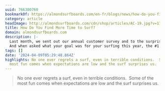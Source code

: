 ```yaml
---
uuid: 766300760
bookmarkOf: https://almondsurfboards.com/en-fr/blogs/news/how-do-you-find-more-time-to-surf?_kx=WJeE3QQCOcj1C5-kKTUTnVQwLixGXGjdFW4dPGeJnNo.Hb5zTY
category: article
headImage: http://almondsurfboards.com/cdn/shop/articles/AC-19.jpg?v=1712608010&width=1200
title: How Do You Find More Time to Surf?
domain: almondsurfboards.com
description: |-
  Last month, we sent out our annual customer survey and to the surprise of very few, you all stated that the biggest pain point in your surfing experience was: not enough time.
  And when asked what your goal was for your surfing this year, the #1 answer wasn't
tags: []
date: '2024-04-09T05:29:48.864Z'
highlights: No one ever regrets a surf, even in terrible conditions.  Some of the
  most fun comes when expectations are low and the surf surprises us.
---
```




> No one ever regrets a surf, even in terrible conditions.  Some of the most fun comes when expectations are low and the surf surprises us.
